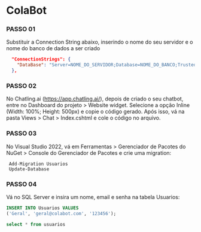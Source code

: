 # ColaBot

### PASSO 01

 Substituir a Connection String abaixo, inserindo o nome do seu servidor e o nome do banco de dados a ser criado
```json
  "ConnectionStrings": {
    "DataBase": "Server=NOME_DO_SERVIDOR;Database=NOME_DO_BANCO;Trusted_Connection=True;TrustServerCertificate=True;"
  },
```
### PASSO 02

 No Chatling.ai (https://app.chatling.ai/), depois de criado o seu chatbot, entre no Dashboard do projeto > Website widget. Selecione a opção Inline (Width: 100%; Height: 500px) e copie o código gerado. Após isso, vá na pasta Views > Chat > Index.cshtml e cole o código no arquivo.

 ### PASSO 03

 No Visual Studio 2022, vá em Ferramentas > Gerenciador de Pacotes do NuGet > Console do Gerenciador de Pacotes e crie uma migration: </br>
 ```prompt
  Add-Migration Usuarios 
  Update-Database
```

 ### PASSO 04

 Vá no SQL Server e insira um nome, email e senha na tabela Usuarios:
 ```sql
 INSERT INTO Usuarios VALUES 
('Geral', 'geral@colabot.com', '123456'); 

select * from usuarios



